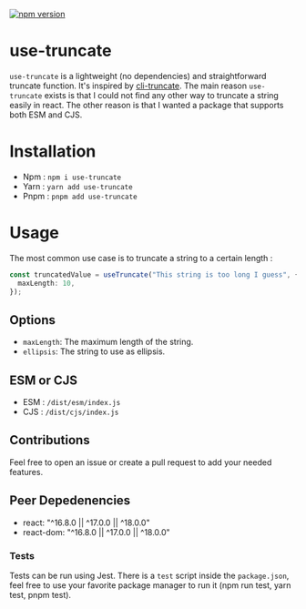 [![npm version](https://badge.fury.io/js/use-truncate.svg)](https://badge.fury.io/js/use-truncate)

# use-truncate

`use-truncate` is a lightweight (no dependencies) and straightforward truncate function. It's inspired by [cli-truncate](https://www.npmjs.com/package/cli-truncate). The main reason `use-truncate` exists is that I could not find any other way to truncate a string easily in react. The other reason is that I wanted a package that supports both ESM and CJS.

# Installation

- Npm : `npm i use-truncate`
- Yarn : `yarn add use-truncate`
- Pnpm : `pnpm add use-truncate`

# Usage

The most common use case is to truncate a string to a certain length :

```ts
const truncatedValue = useTruncate("This string is too long I guess", {
  maxLength: 10,
});
```

## Options

- `maxLength`: The maximum length of the string.
- `ellipsis`: The string to use as ellipsis.

## ESM or CJS

- ESM : `/dist/esm/index.js`
- CJS : `/dist/cjs/index.js`

## Contributions

Feel free to open an issue or create a pull request to add your needed features.

## Peer Depedenencies
* react: "^16.8.0  || ^17.0.0 || ^18.0.0"
* react-dom: "^16.8.0  || ^17.0.0 || ^18.0.0"

### Tests

Tests can be run using Jest. There is a `test` script inside the `package.json`, feel free to use your favorite package manager to run it (npm run test, yarn test, pnpm test).
